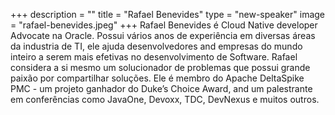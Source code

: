 +++
description = ""
title = "Rafael Benevides"
type = "new-speaker"
image = "rafael-benevides.jpeg"
+++
Rafael Benevides é Cloud Native developer Advocate na Oracle. Possui vários anos de experiência em diversas áreas da industria de TI, ele ajuda desenvolvedores and empresas do mundo inteiro a serem mais efetivas no desenvolvimento de Software. Rafael considera a si mesmo um solucionador de problemas que possui grande paixão por compartilhar soluções. Ele é membro do Apache DeltaSpike PMC - um projeto ganhador do Duke’s Choice Award, and um palestrante em conferências como JavaOne, Devoxx, TDC, DevNexus e muitos outros.